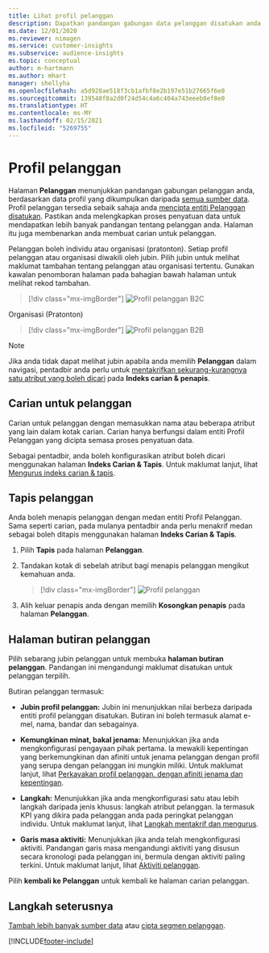 ```yaml
---
title: Lihat profil pelanggan
description: Dapatkan pandangan gabungan data pelanggan disatukan anda.
ms.date: 12/01/2020
ms.reviewer: nimagen
ms.service: customer-insights
ms.subservice: audience-insights
ms.topic: conceptual
author: m-hartmann
ms.author: mhart
manager: shellyha
ms.openlocfilehash: a5d928ae518f3cb1afbf8e2b197e51b27665f6e0
ms.sourcegitcommit: 139548f8a2d0f24d54c4a6c404a743eeeb8ef8e0
ms.translationtype: HT
ms.contentlocale: ms-MY
ms.lasthandoff: 02/15/2021
ms.locfileid: "5269755"
---
```

# <a name="customer-profiles"></a>Profil pelanggan

Halaman **Pelanggan** menunjukkan pandangan gabungan pelanggan anda, berdasarkan data profil yang dikumpulkan daripada [semua sumber data](data-sources.md). Profil pelanggan tersedia sebaik sahaja anda [mencipta entiti Pelanggan disatukan](data-unification.md). Pastikan anda melengkapkan proses penyatuan data untuk mendapatkan lebih banyak pandangan tentang pelanggan anda. Halaman itu juga membenarkan anda membuat carian untuk pelanggan.

Pelanggan boleh individu atau organisasi (pratonton). Setiap profil pelanggan atau organisasi diwakili oleh jubin. Pilih jubin untuk melihat maklumat tambahan tentang pelanggan atau organisasi tertentu. Gunakan kawalan penomboran halaman pada bahagian bawah halaman untuk melihat rekod tambahan.

> [!div class="mx-imgBorder"] 
> ![Profil pelanggan B2C](media/profiles-customers.png "Profil pelanggan B2C")

Organisasi (Pratonton)
> [!div class="mx-imgBorder"] 
> ![Profil pelanggan B2B](media/profile-customers-b2b.png "Profil pelanggan B2B")

> [!NOTE]
> Jika anda tidak dapat melihat jubin apabila anda memilih **Pelanggan** dalam navigasi, pentadbir anda perlu untuk [mentakrifkan sekurang-kurangnya satu atribut yang boleh dicari](search-filter-index.md) pada **Indeks carian & penapis**.

## <a name="search-for-customers"></a>Carian untuk pelanggan

Carian untuk pelanggan dengan memasukkan nama atau beberapa atribut yang lain dalam kotak carian. Carian hanya berfungsi dalam entiti Profil Pelanggan yang dicipta semasa proses penyatuan data.

Sebagai pentadbir, anda boleh konfigurasikan atribut boleh dicari menggunakan halaman **Indeks Carian & Tapis**. Untuk maklumat lanjut, lihat [Mengurus indeks carian & tapis](search-filter-index.md).

## <a name="filter-customers"></a>Tapis pelanggan

Anda boleh menapis pelanggan dengan medan entiti Profil Pelanggan. Sama seperti carian, pada mulanya pentadbir anda perlu menakrif medan sebagai boleh ditapis menggunakan halaman **Indeks Carian & Tapis**.

1. Pilih **Tapis** pada halaman **Pelanggan**.

2. Tandakan kotak di sebelah atribut bagi menapis pelanggan mengikut kemahuan anda.

   > [!div class="mx-imgBorder"] 
   > ![Profil pelanggan](media/profiles-customers3.png "Profil pelanggan")

3. Alih keluar penapis anda dengan memilih **Kosongkan penapis** pada halaman **Pelanggan**.

##  <a name="customer-details-page"></a>Halaman butiran pelanggan

Pilih sebarang jubin pelanggan untuk membuka **halaman butiran pelanggan**. Pandangan ini mengandungi maklumat disatukan untuk pelanggan terpilih.

Butiran pelanggan termasuk:

-   **Jubin profil pelanggan:** Jubin ini menunjukkan nilai berbeza daripada entiti profil pelanggan disatukan. Butiran ini boleh termasuk alamat e-mel, nama, bandar dan sebagainya. 

-   **Kemungkinan minat, bakal jenama:** Menunjukkan jika anda mengkonfigurasi pengayaan pihak pertama. Ia mewakili kepentingan yang berkemungkinan dan afiniti untuk jenama pelanggan dengan profil yang serupa dengan pelanggan ini mungkin miliki. Untuk maklumat lanjut, lihat [Perkayakan profil pelanggan. dengan afiniti jenama dan kepentingan](enrichment-microsoft-graph.md).

-   **Langkah:** Menunjukkan jika anda mengkonfigurasi satu atau lebih langkah daripada jenis khusus: langkah atribut pelanggan. Ia termasuk KPI yang dikira pada pelanggan anda pada peringkat pelanggan individu. Untuk maklumat lanjut, lihat [Langkah mentakrif dan mengurus](measures.md).

-   **Garis masa aktiviti:** Menunjukkan jika anda telah mengkonfigurasi aktiviti. Pandangan garis masa mengandungi aktiviti yang disusun secara kronologi pada pelanggan ini, bermula dengan aktiviti paling terkini. Untuk maklumat lanjut, lihat [Aktiviti pelanggan](activities.md).

Pilih **kembali ke Pelanggan** untuk kembali ke halaman carian pelanggan.

## <a name="next-steps"></a>Langkah seterusnya

[Tambah lebih banyak sumber data](data-sources.md) atau [cipta segmen pelanggan](segments.md).


[!INCLUDE[footer-include](../includes/footer-banner.md)]
